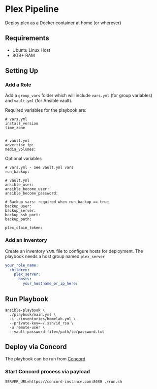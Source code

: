 # Plex Pipeline

Deploy plex as a Docker container at home (or wherever)


## Requirements

- Ubuntu Linux Host
- 8GB+ RAM

## Setting Up

### Add a Role

Add a `group_vars` folder which will include `vars.yml` (for group variables) and `vault.yml` (for Ansible vault).


Required variables for the playbook are:

```
# vars.yml
install_version
time_zone


# vault.yml
advertise_ip:
media_volumes:
```

Optional variables

```
# vars.yml - See vault.yml vars
run_backup:

# vault.yml
ansible_user:
ansible_become_user:
ansible_become_password:

# Backup vars: required when run_backup == true
backup_user:
backup_server:
backup_ssh_port:
backup_path:

plex_claim_token:
```

### Add an inventory

Create an inventory `YAML` file to configure hosts for deployment. The playbook needs a host group named `plex_server`

```yaml
your_role_name:
  children:
    plex_server:
      hosts:
        your_hostname_or_ip_here:
```

## Run Playbook

```
ansible-playbook \
  ./playbook/main.yml \
  -i ./inventories/homelab.yml \
  --private-key=~/.ssh/id_rsa \
  -u remote-user \
  --vault-password-file=/path/to/password.txt
```


## Deploy via Concord

The playbook can be run from [Concord](https://concord.walmartlabs.com)

### Start Concord process via payload

```
SERVER_URL=https://concord-instance.com:8080 ./run.sh
```